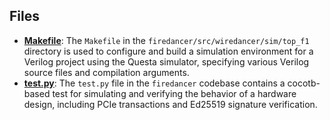 
## Files
- **[Makefile](top_f1/Makefile.driver.md)**: The `Makefile` in the `firedancer/src/wiredancer/sim/top_f1` directory is used to configure and build a simulation environment for a Verilog project using the Questa simulator, specifying various Verilog source files and compilation arguments.
- **[test.py](top_f1/test.py.driver.md)**: The `test.py` file in the `firedancer` codebase contains a cocotb-based test for simulating and verifying the behavior of a hardware design, including PCIe transactions and Ed25519 signature verification.

